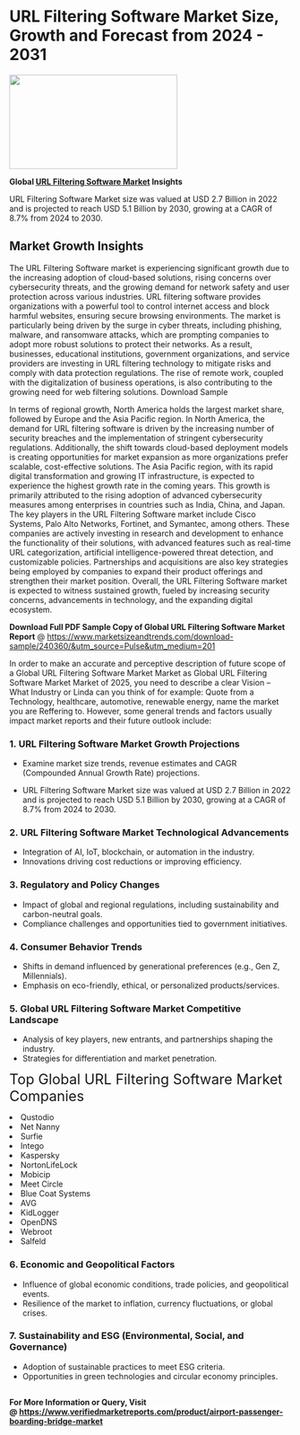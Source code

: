 <H1>URL Filtering Software Market Size, Growth and Forecast from 2024 - 2031</H1><img class="aligncenter size-medium wp-image-584254" src="https://thirdeyenews.in/wp-content/uploads/2024/09/Global-Market-Research-300x168.jpeg" alt="" width="300" height="168" /><p><strong>Global&nbsp;<a href="https://www.marketsizeandtrends.com/download-sample/240360/&amp;utm_source=Pulse&amp;utm_medium=201">URL Filtering Software Market</a> Insights</strong></p><p>URL Filtering Software Market size was valued at USD 2.7 Billion in 2022 and is projected to reach USD 5.1 Billion by 2030, growing at a CAGR of 8.7% from 2024 to 2030.</p><p><h2>Market Growth Insights</h2> <p>The URL Filtering Software market is experiencing significant growth due to the increasing adoption of cloud-based solutions, rising concerns over cybersecurity threats, and the growing demand for network safety and user protection across various industries. URL filtering software provides organizations with a powerful tool to control internet access and block harmful websites, ensuring secure browsing environments. The market is particularly being driven by the surge in cyber threats, including phishing, malware, and ransomware attacks, which are prompting companies to adopt more robust solutions to protect their networks. As a result, businesses, educational institutions, government organizations, and service providers are investing in URL filtering technology to mitigate risks and comply with data protection regulations. The rise of remote work, coupled with the digitalization of business operations, is also contributing to the growing need for web filtering solutions. Download Sample </p> <p>In terms of regional growth, North America holds the largest market share, followed by Europe and the Asia Pacific region. In North America, the demand for URL filtering software is driven by the increasing number of security breaches and the implementation of stringent cybersecurity regulations. Additionally, the shift towards cloud-based deployment models is creating opportunities for market expansion as more organizations prefer scalable, cost-effective solutions. The Asia Pacific region, with its rapid digital transformation and growing IT infrastructure, is expected to experience the highest growth rate in the coming years. This growth is primarily attributed to the rising adoption of advanced cybersecurity measures among enterprises in countries such as India, China, and Japan. The key players in the URL Filtering Software market include Cisco Systems, Palo Alto Networks, Fortinet, and Symantec, among others. These companies are actively investing in research and development to enhance the functionality of their solutions, with advanced features such as real-time URL categorization, artificial intelligence-powered threat detection, and customizable policies. Partnerships and acquisitions are also key strategies being employed by companies to expand their product offerings and strengthen their market position. Overall, the URL Filtering Software market is expected to witness sustained growth, fueled by increasing security concerns, advancements in technology, and the expanding digital ecosystem. </p><p><span class=""><strong>Download Full PDF Sample Copy of Global URL Filtering Software Market Report</strong> @ <a href="https://www.marketsizeandtrends.com/download-sample/240360/&amp;utm_source=Pulse&amp;utm_medium=201" target="_blank">https://www.marketsizeandtrends.com/download-sample/240360/&amp;utm_source=Pulse&amp;utm_medium=201</a></span></p><p>In order to make an accurate and perceptive description of future scope of a Global&nbsp;URL Filtering Software Market Market as Global&nbsp;URL Filtering Software Market Market of 2025, you need to describe a clear Vision &ndash; What Industry or Linda can you think of for example: Quote from a Technology, healthcare, automotive, renewable energy, name the market you are Reffering to. However, some general trends and factors usually impact market reports and their future outlook include:</p><h3>1.&nbsp;<strong>URL Filtering Software Market Growth Projections</strong></h3><ul><li>Examine market size trends, revenue estimates and CAGR (Compounded Annual Growth Rate) projections.</li><li><p>URL Filtering Software Market size was valued at USD 2.7 Billion in 2022 and is projected to reach USD 5.1 Billion by 2030, growing at a CAGR of 8.7% from 2024 to 2030.</p></li></ul><h3>2.&nbsp;<strong>URL Filtering Software Market Technological Advancements</strong></h3><ul><li>Integration of AI, IoT, blockchain, or automation in the industry.</li><li>Innovations driving cost reductions or improving efficiency.</li></ul><h3>3.&nbsp;<strong>Regulatory and Policy Changes</strong></h3><ul><li>Impact of global and regional regulations, including sustainability and carbon-neutral goals.</li><li>Compliance challenges and opportunities tied to government initiatives.</li></ul><h3>4.&nbsp;<strong>Consumer Behavior Trends</strong></h3><ul><li>Shifts in demand influenced by generational preferences (e.g., Gen Z, Millennials).</li><li>Emphasis on eco-friendly, ethical, or personalized products/services.</li></ul><h3>5.&nbsp;<strong>Global URL Filtering Software Market Competitive Landscape</strong></h3><ul><li>Analysis of key players, new entrants, and partnerships shaping the industry.</li><li>Strategies for differentiation and market penetration.</li></ul><p data-pm-slice="1 1 []"><span style="color: inherit; font-family: inherit; font-size: 25px;">Top Global URL Filtering Software Market Companies</span></p><div class="" data-test-id=""><p><li>Qustodio</li><li> Net Nanny</li><li> Surfie</li><li> Intego</li><li> Kaspersky</li><li> NortonLifeLock</li><li> Mobicip</li><li> Meet Circle</li><li> Blue Coat Systems</li><li> AVG</li><li> KidLogger</li><li> OpenDNS</li><li> Webroot</li><li> Salfeld</li></p></div><h3>6.&nbsp;<strong>Economic and Geopolitical Factors</strong></h3><ul><li>Influence of global economic conditions, trade policies, and geopolitical events.</li><li>Resilience of the market to inflation, currency fluctuations, or global crises.</li></ul><h3>7.&nbsp;<strong>Sustainability and ESG (Environmental, Social, and Governance)</strong></h3><ul><li>Adoption of sustainable practices to meet ESG criteria.</li><li>Opportunities in green technologies and circular economy principles.</li></ul><h2><strong style="font-size: 14px;">For More Information or Query, Visit @&nbsp;</strong><a style="background-color: #ffffff; font-size: 14px;" href="https://www.marketsizeandtrends.com/report/url-filtering-software-market/" target="_blank">https://www.verifiedmarketreports.com/product/airport-passenger-boarding-bridge-market</a></h2>
